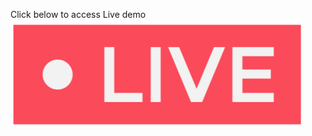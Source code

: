 Click below to access Live demo
[![portfolio](https://github.com/gowthamoff/gitworking/blob/main/live_2150463%20(4).png?raw=true)](https://gowthamcrud.netlify.app) 
